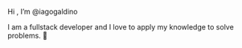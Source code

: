 Hi , I’m @iagogaldino

I am a fullstack developer and I love to apply my knowledge to solve problems. 🤩
